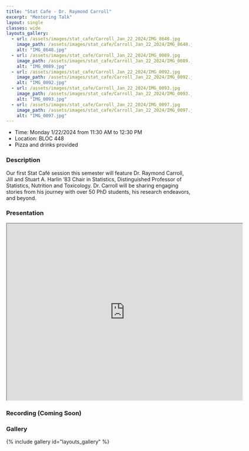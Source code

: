 ```yaml
---
title: "Stat Cafe - Dr. Raymond Carroll"
excerpt: "Mentoring Talk"
layout: single
classes: wide
layouts_gallery:
  - url: /assets/images/stat_cafe/Carroll_Jan_22_2024/IMG_8648.jpg
    image_path: /assets/images/stat_cafe/Carroll_Jan_22_2024/IMG_8648.jpg
    alt: "IMG_8648.jpg"
  - url: /assets/images/stat_cafe/Carroll_Jan_22_2024/IMG_0089.jpg
    image_path: /assets/images/stat_cafe/Carroll_Jan_22_2024/IMG_0089.jpg
    alt: "IMG_0089.jpg"
  - url: /assets/images/stat_cafe/Carroll_Jan_22_2024/IMG_0092.jpg
    image_path: /assets/images/stat_cafe/Carroll_Jan_22_2024/IMG_0092.jpg
    alt: "IMG_0092.jpg"
  - url: /assets/images/stat_cafe/Carroll_Jan_22_2024/IMG_0093.jpg
    image_path: /assets/images/stat_cafe/Carroll_Jan_22_2024/IMG_0093.jpg
    alt: "IMG_0093.jpg"
  - url: /assets/images/stat_cafe/Carroll_Jan_22_2024/IMG_0097.jpg
    image_path: /assets/images/stat_cafe/Carroll_Jan_22_2024/IMG_0097.jpg
    alt: "IMG_0097.jpg"
---
```


- Time: Monday 1/22/2024 from 11:30 AM to 12:30 PM
- Location: BLOC 448
- Pizza and drinks provided
<!-- - [Presentation]({{ "/assets/files/stat_cafe/Carroll_Jan_22_2024/StatCafe_Carroll_slides.pdf" | relative_url }}) -->
<!-- - [Recording]() -->

### Description
Our first Stat Café session this semester will feature Dr. Raymond Carroll, Jill and Stuart A. Harlin ’83 Chair in Statistics, Distinguished Professor of Statistics, Nutrition and Toxicology. Dr. Carroll will be sharing engaging stories from his journey with over 50 PhD students, his research endeavors, and beyond.


### Presentation
<iframe src="https://drive.google.com/file/d/1f3OnW1RweElaN-0co1GQVdoR9dJC0B4h/preview" width="640" height="480" allow="autoplay"></iframe>

### Recording (Coming Soon)


### Gallery

{% include gallery id="layouts_gallery" %}
